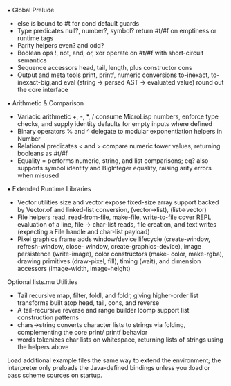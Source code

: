 • Global Prelude

  - else is bound to #t for cond default guards 
  - Type predicates null?, number?, symbol? return #t/#f on emptiness or runtime tags
  - Parity helpers even? and odd?
  - Boolean ops !, not, and, or, xor operate on #t/#f with short-circuit semantics
  - Sequence accessors head, tail, length, plus constructor cons 
  - Output and meta tools print, printf, numeric conversions to-inexact, to-inexact-big,and 
    eval (string → parsed AST → evaluated value) round out the core interface 

• Arithmetic & Comparison

  - Variadic arithmetic +, -, *, / consume MicroLisp numbers, enforce type checks, and supply
    identity defaults for empty inputs where defined 
  - Binary operators % and ^ delegate to modular exponentiation helpers in Number
  - Relational predicates < and > compare numeric tower values, returning booleans as #t/#f 
  - Equality = performs numeric, string, and list comparisons; eq? also supports symbol identity
    and BigInteger equality, raising arity errors when misused

• Extended Runtime Libraries

  - Vector utilities size and vector expose fixed-size array support backed by Vector.of and
    linked-list conversion, (vector->list), (list->vector)
  - File helpers read, read-from-file, make-file, write-to-file cover REPL evaluation of a line,
    file -> char-list reads, file creation, and text writes (expecting a File handle and char-list
    payload) 
  - Pixel graphics frame adds window/device lifecycle (create-window, refresh-window, close-
    window, create-graphics-device), image persistence (write-image), color constructors (make-
    color, make-rgba), drawing primitives (draw-pixel, fill), timing (wait), and dimension
    accessors (image-width, image-height)

  Optional lists.mu Utilities

  - Tail recursive map, filter, foldl, and foldr, giving higher-order list
    transforms built atop head, tail, cons, and reverse
  - A tail-recursive reverse and range builder lcomp support list construction patterns 
  - chars->string converts character lists to strings via folding, complementing the core print/
    printf behavior 
  - words tokenizes char lists on whitespace, returning lists of strings using the helpers above

  Load additional example files the same way to extend the environment; the interpreter only
  preloads the Java-defined bindings unless you :load or pass scheme sources on startup.

